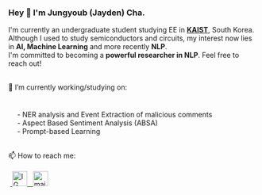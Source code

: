 ### Hey 👋 I'm Jungyoub (Jayden) Cha.

<p>

I'm currently an undergraduate student studying EE in <strong><a href="https://www.kaist.ac.kr/en/">KAIST</a></strong>, South Korea. 
<br>Although I used to study semiconductors and circuits, my interest now lies in <strong>AI, Machine Learning</strong> and more recently <strong>NLP</strong>.
<br>I'm committed to becoming a <strong>powerful researcher in NLP</strong>. Feel free to reach out! 
</p>

<br>
🔭 I’m currently working/studying on: 
	<p style="margin-bottom:1cm;">
  <p>
         &ensp;&ensp; - NER analysis and Event Extraction of malicious comments
        <br> &ensp;&ensp; - Aspect Based Sentiment Analysis (ABSA)
        <br> &ensp;&ensp; - Prompt-based Learning
<br>
<br>
</p>
📫 How to reach me: <br><br>
    &nbsp;<a href="https://www.instagram.com/yubb3/">
         <img alt="IG" src="https://user-images.githubusercontent.com/97519387/195398291-11ab8bdc-01af-431d-8604-18329628e1b6.png"
         width=30" height="30"> &nbsp;
    <a href="mailto:jungyoub.cha@kaist.ac.kr">
         <img alt="mail" src="https://user-images.githubusercontent.com/97519387/195399316-09999440-e096-4ef5-a550-5120ae5b1c88.png"
         width=30" height="30">
<br>




<!--

**sunnyc98/sunnyc98** is a ✨ _special_ ✨ repository because its `README.md` (this file) appears on your GitHub profile.

Here are some ideas to get you started:


- 🔭 I’m currently working/studying on:
      - NER analysis and Event Extraction on malicious comments,
      - Aspect Based Sentiment Analysis (ABSA),
      - Graph Neural Networks.
- 📫 How to reach me: ...

- 😄 Pronouns: ...
- ⚡ Fun fact: ...
-->
